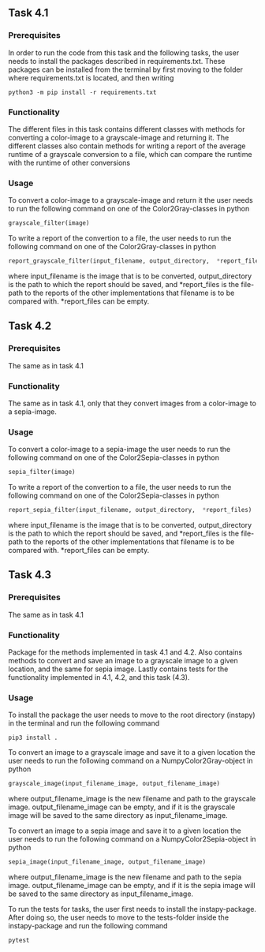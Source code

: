 ## Task 4.1

### Prerequisites

In order to run the code from this task and the following tasks, the user needs to install the packages described in requirements.txt. These packages can be installed from the terminal by first moving to the folder where requirements.txt is located, and then writing

```
python3 -m pip install -r requirements.txt
```

### Functionality 

The different files in this task contains different classes with methods for converting a color-image to a grayscale-image and returning it. The different classes also contain methods for writing a report of the average runtime of a grayscale conversion to a file, which can compare the runtime with the runtime of other conversions

### Usage

To convert a color-image to a grayscale-image and return it the user needs to run the following command on one of the Color2Gray-classes in python

```python
grayscale_filter(image)
```

To write a report of the convertion to a file, the user needs to run the following command on one of the Color2Gray-classes in python

```python
report_grayscale_filter(input_filename, output_directory,  *report_files)
```

where input_filename is the image that is to be converted, output_directory is the path to which the report should be saved, and *report_files is the file-path to the reports of the other implementations that filename is to be compared with. *report_files can be empty.


## Task 4.2

### Prerequisites

The same as in task 4.1

### Functionality 

The same as in task 4.1, only that they convert images from a color-image to a sepia-image.

### Usage

To convert a color-image to a sepia-image the user needs to run the following command on one of the Color2Sepia-classes in python

```python
sepia_filter(image)
```

To write a report of the convertion to a file, the user needs to run the following command on one of the Color2Sepia-classes in python

```python
report_sepia_filter(input_filename, output_directory,  *report_files)
```

where input_filename is the image that is to be converted, output_directory is the path to which the report should be saved, and *report_files is the file-path to the reports of the other implementations that filename is to be compared with. *report_files can be empty.


## Task 4.3

### Prerequisites

The same as in task 4.1

### Functionality

Package for the methods implemented in task 4.1 and 4.2. Also contains methods to convert and save an image to a grayscale image to a given location, and the same for sepia image. Lastly contains tests for the functionality implemented in 4.1, 4.2, and this task (4.3). 

### Usage

To install the package the user needs to move to the root directory (instapy) in the terminal and run the following command

```
pip3 install .
```

To convert an image to a grayscale image and save it to a given location the user needs to run the following command on a NumpyColor2Gray-object in python

```python
grayscale_image(input_filename_image, output_filename_image)
```

where output_filename_image is the new filename and path to the grayscale image. output_filename_image can be empty, and if it is the grayscale image will be saved to the same directory as input_filename_image.

To convert an image to a sepia image and save it to a given location the user needs to run the following command on a NumpyColor2Sepia-object in python

```python
sepia_image(input_filename_image, output_filename_image)
```

where output_filename_image is the new filename and path to the sepia image. output_filename_image can be empty, and if it is the sepia image will be saved to the same directory as input_filename_image.

To run the tests for tasks, the user first needs to install the instapy-package. After doing so, the user needs to move to the tests-folder inside the instapy-package and run the following command

```
pytest
```